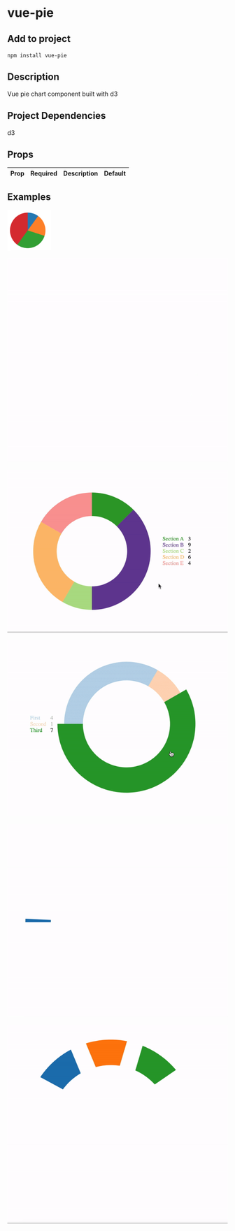 # vue-pie

## Add to project
```
npm install vue-pie
```

## Description
Vue pie chart component built with d3

## Project Dependencies
d3

## Props
| Prop | Required | Description | Default |
| --- | --- | ----------- | ----------- |


## Examples
<img src="demo/pie.png" alt="Pie" width="100"/>

![Basic](demo/basic.gif)

![Hover](demo/hover.gif)

![Click](demo/click.gif)

![Timer](demo/timer.gif)

![Spinner](demo/spinner.gif)